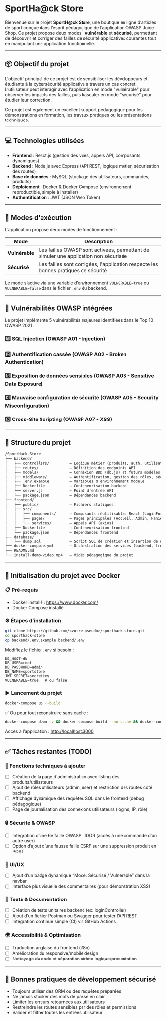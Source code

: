 # SportHa@ck Store

Bienvenue sur le projet **SportH@ck Store**, une boutique en ligne d’articles de sport conçue dans l’esprit pédagogique de l’application OWASP Juice Shop. Ce projet propose deux modes : **vulnérable** et **sécurisé**, permettant de découvrir et corriger des failles de sécurité applicatives courantes tout en manipulant une application fonctionnelle.

---

## 📦 Objectif du projet

L'objectif principal de ce projet est de sensibiliser les développeurs et étudiants à la cybersécurité applicative à travers un cas concret. L’utilisateur peut interagir avec l’application en mode "vulnérable" pour observer les impacts des failles, puis basculer en mode "sécurisé" pour étudier leur correction.

Ce projet est également un excellent support pédagogique pour les démonstrations en formation, les travaux pratiques ou les présentations techniques.

---

## 💻 Technologies utilisées

- **Frontend** : React.js (gestion des vues, appels API, composants dynamiques)
- **Backend** : Node.js avec Express (API REST, logique métier, sécurisation des routes)
- **Base de données** : MySQL (stockage des utilisateurs, commandes, produits)
- **Déploiement** : Docker & Docker Compose (environnement reproductible, simple à installer)
- **Authentification** : JWT (JSON Web Token)

---

## 🔁 Modes d'exécution

L’application propose deux modes de fonctionnement :

| Mode           | Description                                                                          |
| -------------- | ------------------------------------------------------------------------------------ |
| **Vulnérable** | Les failles OWASP sont activées, permettant de simuler une application non sécurisée |
| **Sécurisé**   | Les failles sont corrigées, l'application respecte les bonnes pratiques de sécurité  |

Le mode s’active via une variable d’environnement `VULNERABLE=true` ou `VULNERABLE=false` dans le fichier `.env` du backend.

---

## 🔐 Vulnérabilités OWASP intégrées

Le projet implémente 5 vulnérabilités majeures identifiées dans le Top 10 OWASP 2021 :

### 1️⃣ SQL Injection (OWASP A01 - Injection)

### 2️⃣ Authentification cassée (OWASP A02 - Broken Authentication)

### 3️⃣ Exposition de données sensibles (OWASP A03 - Sensitive Data Exposure)

### 4️⃣ Mauvaise configuration de sécurité (OWASP A05 - Security Misconfiguration)

### 5️⃣ Cross-Site Scripting (OWASP A07 - XSS)

---

## 📂 Structure du projet

```txt
/SportHack-Store
├── backend/
│   ├── controllers/         → Logique métier (produits, auth, utilisateurs)
│   ├── routes/              → Définition des endpoints API
│   ├── models/              → Connexion BDD (db.js) et futurs modèles ORM
│   ├── middleware/          → Authentification, gestion des rôles, sécurité, détection du mode actif
│   ├── .env.example         → Variables d’environnement modèle
│   ├── Dockerfile           → Conteneurisation backend
│   └── server.js            → Point d’entrée API
│   └── package.json         → Dépendances backend
├── frontend/
│   ├── public/              → Fichiers statiques
│   ├── src/
│   │   ├── components/      → Composants réutilisables React (LoginForm, Navbar, etc.)
│   │   ├── pages/           → Pages principales (Accueil, Admin, Panier, etc.)
│   │   └── services/        → Appels API (axios)
│   ├── Dockerfile           → Conteneurisation frontend
│   └── package.json         → Dépendances frontend
├── database/
│   └── dump.sql             → Script SQL de création et insertion de données
├── docker-compose.yml       → Orchestration des services (backend, frontend, mysql)
├── README.md
└── install-demo-video.mp4   → Vidéo pédagogique du projet
```

---

## 🚀 Initialisation du projet avec Docker

### 📋 Pré-requis

- Docker installé : <https://www.docker.com/>
- Docker Compose installé

### ⚙️ Étapes d’installation

```bash
git clone https://github.com/<votre-pseudo>/sporthack-store.git
cd sporthack-store
cp backend/.env.example backend/.env
```

Modifiez le fichier `.env` si besoin :

```env
DB_HOST=db
DB_USER=root
DB_PASSWORD=admin
DB_NAME=sportstore
JWT_SECRET=secretkey
VULNERABLE=true   # ou false
```

### ▶️ Lancement du projet

```bash
docker-compose up --build
```

✅ Ou pour tout reconstruire sans cache :

```bash
docker-compose down -v && docker-compose build --no-cache && docker-compose up
```

Accès à l’application : [http://localhost:3000](http://localhost:3000)

---

## ✅ Tâches restantes (TODO)

### 🔧 Fonctions techniques à ajouter

- [ ] Création de la page d'administration avec listing des produits/utilisateurs
- [ ] Ajout de rôles utilisateurs (admin, user) et restriction des routes côté backend
- [ ] Affichage dynamique des requêtes SQL dans le frontend (debug pédagogique)
- [ ] Page de journalisation des connexions utilisateurs (logins, IP, rôle)

### 🔒 Sécurité & OWASP

- [ ] Intégration d’une 6e faille OWASP : IDOR (accès à une commande d’un autre user)
- [ ] Option d’ajout d’une fausse faille CSRF sur une suppression produit en POST

### 📐 UI/UX

- [ ] Ajout d’un badge dynamique “Mode: Sécurisé / Vulnérable” dans la navbar
- [ ] Interface plus visuelle des commentaires (pour démonstration XSS)

### 🧪 Tests & Documentation

- [ ] Création de tests unitaires backend (ex: loginController)
- [ ] Ajout d’un fichier Postman ou Swagger pour tester l’API REST
- [ ] Intégration continue simple (CI) via GitHub Actions

### 🌍 Accessibilité & Optimisation

- [ ] Traduction anglaise du frontend (i18n)
- [ ] Amélioration du responsive/mobile design
- [ ] Nettoyage du code et séparation stricte logique/présentation

---

## 📘 Bonnes pratiques de développement sécurisé

- Toujours utiliser des ORM ou des requêtes préparées
- Ne jamais stocker des mots de passe en clair
- Limiter les erreurs retournées aux utilisateurs
- Restreindre les routes sensibles par des rôles et permissions
- Valider et filtrer toutes les entrées utilisateur
